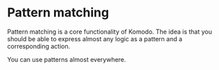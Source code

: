 # Pattern matching

Pattern matching is a core functionality of Komodo. The idea is that you should be able to express almost any logic as a pattern and a corresponding action.

You can use patterns almost everywhere.
